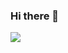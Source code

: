 ### Hi there 👋

<a href="https://github.com/lukegreaves5">
  <img align="center" src="https://github-readme-stats.anuraghazra1.vercel.app/api/top-langs/?username=lukegreaves5&layout=default&card_width=100&&theme=cobalt" />
</a>
